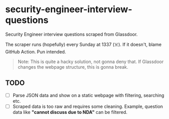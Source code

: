 # security-engineer-interview-questions
Security Engineer interview questions scraped from Glassdoor.

The scraper runs (hopefully) every Sunday at 1337 (:skull_and_crossbones:). If it doesn't, blame GitHub Action. Pun intended.

> Note: This is quite a hacky solution, not gonna deny that. If Glassdoor changes the webpage structure, this is gonna break.

## TODO
- [ ] Parse JSON data and show on a static webpage with filtering, searching etc.
- [ ] Scraped data is too raw and requires some cleaning. Example, question data like **"cannot discuss due to NDA"** can be filtered.
